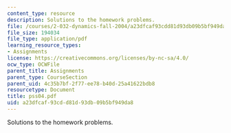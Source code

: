 ```yaml
---
content_type: resource
description: Solutions to the homework problems.
file: /courses/2-032-dynamics-fall-2004/a23dfcaf93cdd81d93db09b5bf949da8_pss04.pdf
file_size: 194034
file_type: application/pdf
learning_resource_types:
- Assignments
license: https://creativecommons.org/licenses/by-nc-sa/4.0/
ocw_type: OCWFile
parent_title: Assignments
parent_type: CourseSection
parent_uid: 4c35b7bf-2f77-ee78-b40d-25a41622bdb8
resourcetype: Document
title: pss04.pdf
uid: a23dfcaf-93cd-d81d-93db-09b5bf949da8
---
```

Solutions to the homework problems.